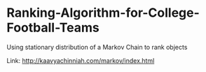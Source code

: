 # Ranking-Algorithm-for-College-Football-Teams
Using stationary distribution of a Markov Chain to rank objects

Link: http://kaavyachinniah.com/markov/index.html
